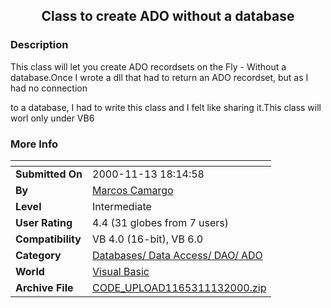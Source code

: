 ﻿<div align="center">

## Class to create ADO without a database


</div>

### Description

This class will let you create ADO recordsets on the Fly - Without a database.Once I wrote a dll that had to return an ADO recordset, but as I had no connection

to a database, I had to write this class and I felt like sharing it.This class will worl only under VB6
 
### More Info
 


<span>             |<span>
---                |---
**Submitted On**   |2000-11-13 18:14:58
**By**             |[Marcos Camargo](https://github.com/Planet-Source-Code/PSCIndex/blob/master/ByAuthor/marcos-camargo.md)
**Level**          |Intermediate
**User Rating**    |4.4 (31 globes from 7 users)
**Compatibility**  |VB 4\.0 \(16\-bit\), VB 6\.0
**Category**       |[Databases/ Data Access/ DAO/ ADO](https://github.com/Planet-Source-Code/PSCIndex/blob/master/ByCategory/databases-data-access-dao-ado__1-6.md)
**World**          |[Visual Basic](https://github.com/Planet-Source-Code/PSCIndex/blob/master/ByWorld/visual-basic.md)
**Archive File**   |[CODE\_UPLOAD1165311132000\.zip](https://github.com/Planet-Source-Code/marcos-camargo-class-to-create-ado-without-a-database__1-12762/archive/master.zip)








